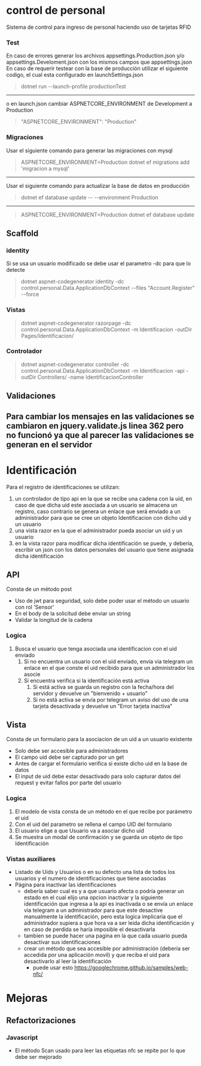 # control de personal
Sistema de control para ingreso de personal haciendo uso de tarjetas RFID
### Test
En caso de errores generar los archivos appsettings.Production.json y/o appsettings.Develoment.json con los mismos campos que appsettings.json
En caso de requerir testear con la base de producción utilizar el siguiente codigo, el cual esta configurado en launchSettings.json
>  dotnet run --launch-profile productionTest 
----------
o en launch.json cambiar ASPNETCORE_ENVIRONMENT de Development a Production
> "ASPNETCORE_ENVIRONMENT": "Production"
### Migraciones
Usar el siguiente comando para generar las migraciones con mysql
> ASPNETCORE_ENVIRONMENT=Production dotnet ef migrations add 'migracion a mysql'
----------
Usar el siguiente comando para actualizar la base de datos en producción
> dotnet ef database update -- --environment Production
----------
> ASPNETCORE_ENVIRONMENT=Production dotnet ef database update
## Scaffold 
### identity
Si se usa un usuario modificado se debe usar el parametro -dc para que lo detecte
> dotnet aspnet-codegenerator identity -dc control.personal.Data.ApplicationDbContext  --files "Account.Register" --force
### Vistas
> dotnet aspnet-codegenerator razorpage -dc control.personal.Data.ApplicationDbContext -m Identificacion -outDir Pages/Identificacion/ 
### Controlador
> dotnet aspnet-codegenerator controller -dc control.personal.Data.ApplicationDbContext -m Identificacion -api -outDir Controllers/ -name IdentificacionController
## Validaciones
Para cambiar los mensajes en las validaciones se cambiaron en jquery.validate.js linea 362 pero no funcionó ya que al parecer las validaciones se generan en el servidor
----------
# Identificación
Para el registro de identificaciones se utilizan:
1.  un controlador de tipo api en la que se recibe una cadena con la uid, en caso de que dicha uid este asociada a un usuario se almacena un registro, caso contrario se genera un enlace que será enviado a un administrador para que se cree un objeto Identificacion con dicho uid y un usuario
2. una vista razor en la que el administrador pueda asociar un uid y un usuario
3. en la vista razor para modificar dicha identificación se puede, y debería, escribir un json con los datos personales del usuario que tiene asignada dicha identificación
## API
Consta de un método post
- Uso de jwt para seguridad, solo debe poder usar el método un usuario con rol 'Sensor'
- En el body de la solicitud debe enviar un string
- Validar la longitud de la cadena
### Logica
1. Busca el usuario que tenga asociada una identificacion con el uid enviado
    1. Si no encuentra un usuario con el uid enviado, envía via telegram un enlace en el que conste el uid recibido para que un administrador los asocie
    2. Si encuentra verifica si la identificación está activa
        1. Si está activa se guarda un registro con la fecha/hora del servidor y devuelve un "bienvenido + usuario"
        2. Si no está activa se envía por telegram un aviso del uso de una tarjeta desactivada y devuelve un "Error tarjeta inactiva"

## Vista 
Consta de un formulario para la asociacion de un uid a un usuario existente
- Solo debe ser accesible para administradores
- El campo uid debe ser capturado por un get
- Antes de cargar el formulario verifica si existe dicho uid en la base de datos
- El input de uid debe estar desactivado para solo capturar datos del request y evitar fallos por parte del usuario
### Logica
1. El modelo de vista consta de un método en el que recibe por parámetro el uid
2. Con el uid del parametro se rellena el campo UID del formulario
3. El usuario elige a que Usuario va a asociar dicho uid
4. Se muestra un modal de confirmación y se guarda un objeto de tipo Identificación
### Vistas auxiliares
- Listado de Uids y Usuarios o en su defecto una lista de todos los usuarios y el numero de identificaciones que tiene asociadas 
- Página para inactivar las identificaciones 
    - debería saber cual es y a que usuario afecta o podría generar un estado en el cual elijo una opcion inactivar y la siguiente identificación que ingresa a la api es inactivada o se envía un enlace via telegram a un administrador para que este desactive manualmente la identificación, pero esta logica implicaria que el administrador supiera a que hora va a ser leida dicha identificación y en caso de perdida se haría imposible el desactivarla
    - tambien se puede hacer una pagina en la que cada usuario pueda desactivar sus identificaciones 
    - crear un método que sea accesible por administración (debería ser accedida por una aplicación movil) y que reciba el uid para desactivarlo al leer la identificación
        - puede usar esto https://googlechrome.github.io/samples/web-nfc/
# Mejoras
## Refactorizaciones
### Javascript
- El método Scan usado para leer las etiquetas nfc se repite por lo que debe ser mejorado